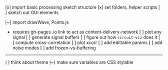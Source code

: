 [x] import basic processing sketch structure
	[x] set folders, helper scripts
[ ] sketch out GUI elements

[~] import drawWave, Points.js
  - requires gh-pages .io link to act as content-delivery-network
[ ] plot any signal 
[ ] generate signal buffers
	[ ] figure out how `circuit-viz` does it
[ ] compute cross-correlation
[ ] plot xcorr
[ ] add edittable params
[ ] add noise modes 
[ ] add frozen-vs-buffering


---

( ) think about theme 
	(~) make sure variables are CSS stylable
 


